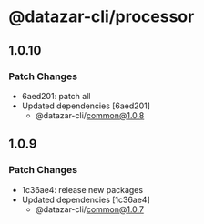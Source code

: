 # @datazar-cli/processor

## 1.0.10

### Patch Changes

- 6aed201: patch all
- Updated dependencies [6aed201]
  - @datazar-cli/common@1.0.8

## 1.0.9

### Patch Changes

- 1c36ae4: release new packages
- Updated dependencies [1c36ae4]
  - @datazar-cli/common@1.0.7
